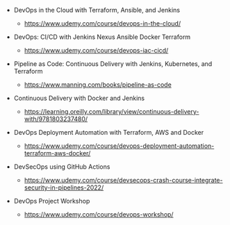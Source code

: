 - DevOps in the Cloud with Terraform, Ansible, and Jenkins

  - https://www.udemy.com/course/devops-in-the-cloud/

- DevOps: CI/CD with Jenkins Nexus Ansible Docker Terraform

  - https://www.udemy.com/course/devops-iac-cicd/

- Pipeline as Code: Continuous Delivery with Jenkins, Kubernetes, and Terraform

  - https://www.manning.com/books/pipeline-as-code

- Continuous Delivery with Docker and Jenkins

  - https://learning.oreilly.com/library/view/continuous-delivery-with/9781803237480/

- DevOps Deployment Automation with Terraform, AWS and Docker

  - https://www.udemy.com/course/devops-deployment-automation-terraform-aws-docker/

- DevSecOps using GitHub Actions

  - https://www.udemy.com/course/devsecops-crash-course-integrate-security-in-pipelines-2022/

- DevOps Project Workshop
  - https://www.udemy.com/course/devops-workshop/

